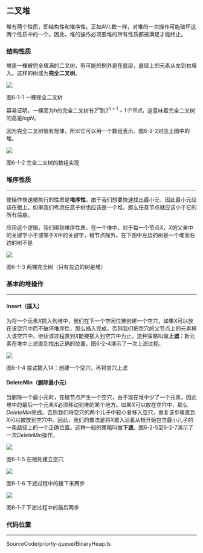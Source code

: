 ## 二叉堆

堆有两个性质，即结构性和堆序性。正如AVL数一样，对堆的一次操作可能破坏这两个性质中的一个。因此，堆的操作必须要堆的所有性质都被满足才能终止。

### 结构性质

堆是一棵被完全填满的二叉树，有可能的例外是在底层，底层上的元素从左到右填入。这样的树成为**完全二叉树**。

<image src="../../../Images/ch6/6-1-1.png">

图6-1-1 一棵完全二叉树

容易证明，一棵高为$h$的完全二叉树有$2^h$到$2^{h+1}-1个节点$。这意味着完全二叉树的高是$logN$。

因为完全二叉树很有规律，所以它可以用一个数组表示。图6-2-2对应上图中的堆。

<image src="../../../Images/ch6/6-1-2.png">

图6-1-2 完全二叉树的数组实现

### 堆序性质
---

使操作快速被执行的性质是**堆序性**。由于我们想要快速找出最小元，因此最小元应该在根上。如果我们考虑任意子树也应该是一个堆，那么任意节点就应该小于它的所有后裔。

应用这个逻辑，我们得到堆序性质。在一个堆中，对于每一个节点$X$，$X$的父亲中的关键字小于或等于$X$中的关键字，根节点除外。在下图中左边的树是一个堆而右边的树不是

<image src="../../../Images/ch6/6-1-3.png">

图6-1-3 两棵完全树（只有左边的树是堆）


### 基本的堆操作
---

#### Insert（插入）

为将一个元素$X$插入到堆中，我们在下一个空闲位置创建一个空穴，如果$X$可以放在该空穴中而不破坏堆序性，那么插入完成，否则我们把空穴的父节点上的元素移入该空穴中。继续该过程直到$X$能被插入到空穴中为止。这种策略叫做**上滤**：新元素在堆中上滤直到找出正确的位置。图6-2-4演示了一次上滤过程。

<image src="../../../Images/ch6/6-1-4.png">

图6-1-4 尝试插入14：创建一个空穴，再将空穴上滤

#### DeleteMin（删除最小元）
当删除一个最小元时，在根节点产生一个空穴，由于现在堆中少了一个元素，因此堆中的最后一个元素$X$必须移动到堆的某个地方。如果$X$可以放在空穴中，那么$DeleteMin$完成。否则我们将空穴的两个儿子中较小者移入空穴，重复该步骤直到$X$可以被放到空穴中。因此，我们的做法是将$X$置入沿着从根开始包含最小儿子的一条路径上的一个正确位置。这种一般的策略叫做**下滤**。图6-2-5至6-2-7演示了一次$DeleteMin$操作。

<image src="../../../Images/ch6/6-1-5.png">

图6-1-5 在根处建立空穴

<image src="../../../Images/ch6/6-1-6.png">

图6-1-6 下滤过程中的接下来两步

<image src="../../../Images/ch6/6-1-7.png">

图6-1-7 下滤过程中的最后两步


### 代码位置
---

SourceCode/priorty-queue/BinaryHeap.ts